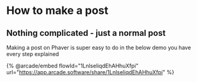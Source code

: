 # How to make a post

## Nothing complicated - just a normal post

Making a post on Phaver is super easy to do in the below demo you have every step explained&#x20;

{% @arcade/embed flowId="1LnlseliqdEhAHhuXfpi" url="https://app.arcade.software/share/1LnlseliqdEhAHhuXfpi" %}
